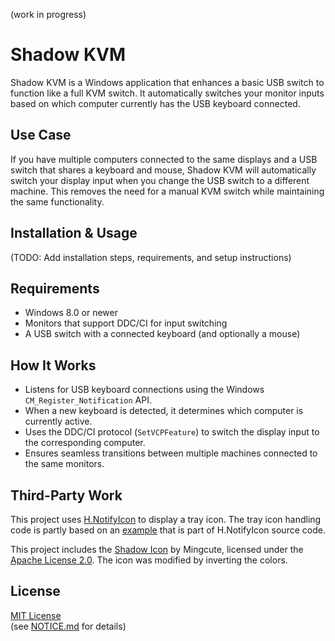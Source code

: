 (work in progress)

# Shadow KVM

Shadow KVM is a Windows application that enhances a basic USB switch to function like a full KVM switch. It automatically switches your monitor inputs based on which computer currently has the USB keyboard connected.

## Use Case

If you have multiple computers connected to the same displays and a USB switch that shares a keyboard and mouse, Shadow KVM will automatically switch your display input when you change the USB switch to a different machine. This removes the need for a manual KVM switch while maintaining the same functionality.

## Installation & Usage

(TODO: Add installation steps, requirements, and setup instructions)

## Requirements

- Windows 8.0 or newer
- Monitors that support DDC/CI for input switching
- A USB switch with a connected keyboard (and optionally a mouse)

## How It Works

- Listens for USB keyboard connections using the Windows `CM_Register_Notification` API.
- When a new keyboard is detected, it determines which computer is currently active.
- Uses the DDC/CI protocol (`SetVCPFeature`) to switch the display input to the corresponding computer.
- Ensures seamless transitions between multiple machines connected to the same monitors.

## Third-Party Work

This project uses [H.NotifyIcon](https://github.com/HavenDV/H.NotifyIcon) to display a tray icon.
The tray icon handling code is partly based on an
[example](https://github.com/HavenDV/H.NotifyIcon/tree/master/src/apps/H.NotifyIcon.Apps.Wpf)
that is part of H.NotifyIcon source code.

This project includes the [Shadow Icon](https://icon-icons.com/icon/shadow/264912) by Mingcute,
licensed under the [Apache License 2.0](https://www.apache.org/licenses/LICENSE-2.0).
The icon was modified by inverting the colors.

## License

[MIT License](https://opensource.org/license/mit)  
(see [NOTICE.md](Installer/Notice.md) for details)
